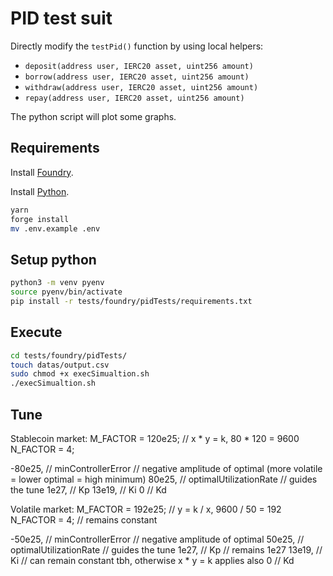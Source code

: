 # PID test suit

Directly modify the `testPid()` function by using local helpers:
- `deposit(address user, IERC20 asset, uint256 amount)`
- `borrow(address user, IERC20 asset, uint256 amount)`
- `withdraw(address user, IERC20 asset, uint256 amount)`
- `repay(address user, IERC20 asset, uint256 amount)`

The python script will plot some graphs.

## Requirements

Install [Foundry](https://github.com/foundry-rs/foundry).

Install [Python](https://www.python.org/downloads/).

```sh
yarn
forge install
mv .env.example .env
```

## Setup python

```sh
python3 -m venv pyenv
source pyenv/bin/activate
pip install -r tests/foundry/pidTests/requirements.txt
```

## Execute

```sh
cd tests/foundry/pidTests/
touch datas/output.csv
sudo chmod +x execSimualtion.sh
./execSimualtion.sh
```

## Tune
Stablecoin market:
M_FACTOR = 120e25; // x * y = k, 80 * 120 = 9600
N_FACTOR = 4;

-80e25, // minControllerError // negative amplitude of optimal (more volatile = lower optimal = high minimum)
80e25, // optimalUtilizationRate // guides the tune
1e27, // Kp
13e19, // Ki
0 // Kd

Volatile market:
M_FACTOR = 192e25; // y = k / x, 9600 / 50 = 192
N_FACTOR = 4; // remains constant

-50e25, // minControllerError // negative amplitude of optimal
50e25, // optimalUtilizationRate // guides the tune
1e27, // Kp // remains 1e27
13e19, // Ki // can remain constant tbh, otherwise x * y = k applies also
0 // Kd